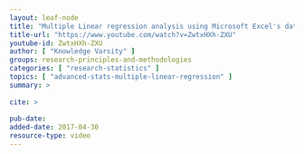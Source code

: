 ```yaml
---
layout: leaf-node
title: "Multiple Linear regression analysis using Microsoft Excel's data analysis toolpak and ANOVA Concepts (Video)"
title-url: "https://www.youtube.com/watch?v=ZwtxHXh-ZXU"
youtube-id: ZwtxHXh-ZXU
author: [ "Knowledge Varsity" ]
groups: research-principles-and-methodologies
categories: [ "research-statistics" ]
topics: [ "advanced-stats-multiple-linear-regression" ]
summary: >
     
cite: >
     
pub-date: 
added-date: 2017-04-30
resource-type: video
---
```

